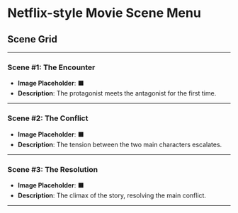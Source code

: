 # Netflix-style Movie Scene Menu

## Scene Grid

---

### Scene #1: The Encounter
- **Image Placeholder**: ⬛
- **Description**: The protagonist meets the antagonist for the first time.

---

### Scene #2: The Conflict
- **Image Placeholder**: ⬛
- **Description**: The tension between the two main characters escalates.

---

### Scene #3: The Resolution
- **Image Placeholder**: ⬛
- **Description**: The climax of the story, resolving the main conflict.

---


<!---
ReymondVillaSenor11/ReymondVillaSenor11 is a ✨ special ✨ repository because its `README.md` (this file) appears on your GitHub profile.
You can click the Preview link to take a look at your changes.
--->
